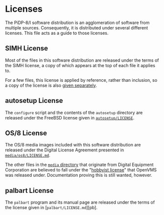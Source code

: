 # Licenses

The PiDP-8/I software distribution is an agglomeration of software from
multiple sources.  Consequently, it is distributed under several
different licenses.  This file acts as a guide to those licenses.


## SIMH License

Most of the files in this software distribution are released under the
terms of the SIMH license, a copy of which appears at the top of each
file it applies to.

For a few files, this license is applied by reference, rather than
inclusion, so a copy of the license is also [given separately][sl].

[sl]: https://tangentsoft.com/pidp8i/doc/trunk/SIMH-LICENSE.md


## autosetup License

The `configure` script and the contents of the `autosetup` directory are
released under the FreeBSD license given in [`autosetup/LICENSE`][as].

[as]: https://tangentsoft.com/pidp8i/doc/trunk/autosetup/LICENSE


## OS/8 License

The OS/8 media images included with this software distribution are
released under the Digital License Agreement presented in
[`media/os8/LICENSE.md`][dla].

The other files in the [`media` directory][md] that originate from
Digital Equipment Corporation are believed to fall under the "[hobbyist
license][dhl]" that OpenVMS was released under.  Documentation proving
this is still wanted, however.

[md]: https://tangentsoft.com/pidp8i/dir?ci=trunk&name=media
[dla]: https://tangentsoft.com/pidp8i/doc/trunk/media/os8/LICENSE.md
[dhl]: http://www.openvmshobbyist.com/


## palbart License

The `palbart` program and its manual page are released under the terms
of the license given in [`palbart/LICENSE.md`][pb].

[pl]: https://tangentsoft.com/pidp8i/doc/trunk/palbart/LICENSE.md
